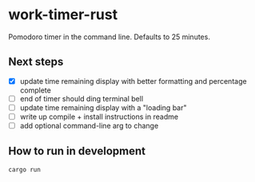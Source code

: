 # work-timer-rust

Pomodoro timer in the command line. Defaults to 25 minutes.

## Next steps

- [x] update time remaining display with better formatting and percentage complete
- [ ] end of timer should ding terminal bell
- [ ] update time remaining display with a "loading bar"
- [ ] write up compile + install instructions in readme
- [ ] add optional command-line arg to change 

## How to run in development

```
cargo run
```